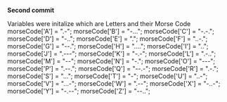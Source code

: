 **Second commit**


Variables were initalize which are Letters and their Morse Code 
    morseCode['A'] = ".-";
    morseCode['B'] = "-...";
    morseCode['C'] = "-.-.";
    morseCode['D'] = "-..";
    morseCode['E'] = ".";
    morseCode['F'] = "..-.";
    morseCode['G'] = "--.";
    morseCode['H'] = "....";
    morseCode['I'] = "..";
    morseCode['J'] = ".---";
    morseCode['K'] = "-.-";
    morseCode['L'] = ".-..";
    morseCode['M'] = "--";
    morseCode['N'] = "-.";
    morseCode['O'] = "---";
    morseCode['P'] = ".--.";
    morseCode['Q'] = "--.-";
    morseCode['R'] = ".-.";
    morseCode['S'] = "...";
    morseCode['T'] = "-";
    morseCode['U'] = "..-";
    morseCode['V'] = "...-";
    morseCode['W'] = ".--";
    morseCode['X'] = "-..-";
    morseCode['Y'] = "-.--";
    morseCode['Z'] = "--..";

